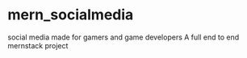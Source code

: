 # mern_socialmedia
social media made for gamers and game developers
A full end to end mernstack project
